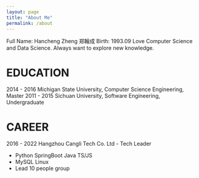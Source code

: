 ```yaml
---
layout: page
title: "About Me"
permalink: /about
---
```


Full Name: Hancheng Zheng 郑翰成
Birth: 1993.09
Love Computer Science and Data Science. Always want to explore new knowledge.

# EDUCATION

2014 - 2016 Michigan State University, Computer Science Engineering, Master
2011 - 2015 Sichuan University, Software Engineering, Undergraduate

# CAREER

2016 - 2022 Hangzhou Cangli Tech Co. Ltd - Tech Leader

- Python SpringBoot Java TS/JS
- MySQL Linux
- Lead 10 people group
